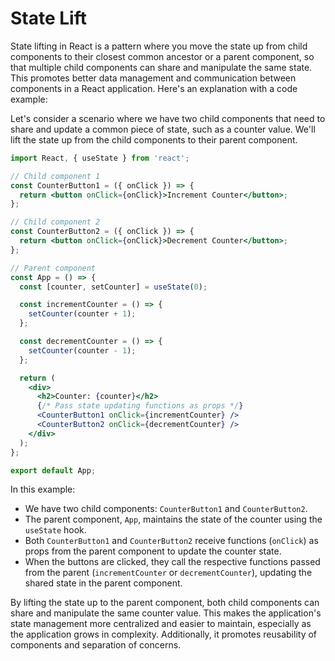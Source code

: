 # State Lift

State lifting in React is a pattern where you move the state up from child components to their closest common ancestor or a parent component, so that multiple child components can share and manipulate the same state. This promotes better data management and communication between components in a React application. Here's an explanation with a code example:

Let's consider a scenario where we have two child components that need to share and update a common piece of state, such as a counter value. We'll lift the state up from the child components to their parent component.

```jsx
import React, { useState } from 'react';

// Child component 1
const CounterButton1 = ({ onClick }) => {
  return <button onClick={onClick}>Increment Counter</button>;
};

// Child component 2
const CounterButton2 = ({ onClick }) => {
  return <button onClick={onClick}>Decrement Counter</button>;
};

// Parent component
const App = () => {
  const [counter, setCounter] = useState(0);

  const incrementCounter = () => {
    setCounter(counter + 1);
  };

  const decrementCounter = () => {
    setCounter(counter - 1);
  };

  return (
    <div>
      <h2>Counter: {counter}</h2>
      {/* Pass state updating functions as props */}
      <CounterButton1 onClick={incrementCounter} />
      <CounterButton2 onClick={decrementCounter} />
    </div>
  );
};

export default App;
```

In this example:

- We have two child components: `CounterButton1` and `CounterButton2`.
- The parent component, `App`, maintains the state of the counter using the `useState` hook.
- Both `CounterButton1` and `CounterButton2` receive functions (`onClick`) as props from the parent component to update the counter state.
- When the buttons are clicked, they call the respective functions passed from the parent (`incrementCounter` or `decrementCounter`), updating the shared state in the parent component.

By lifting the state up to the parent component, both child components can share and manipulate the same counter value. This makes the application's state management more centralized and easier to maintain, especially as the application grows in complexity. Additionally, it promotes reusability of components and separation of concerns.